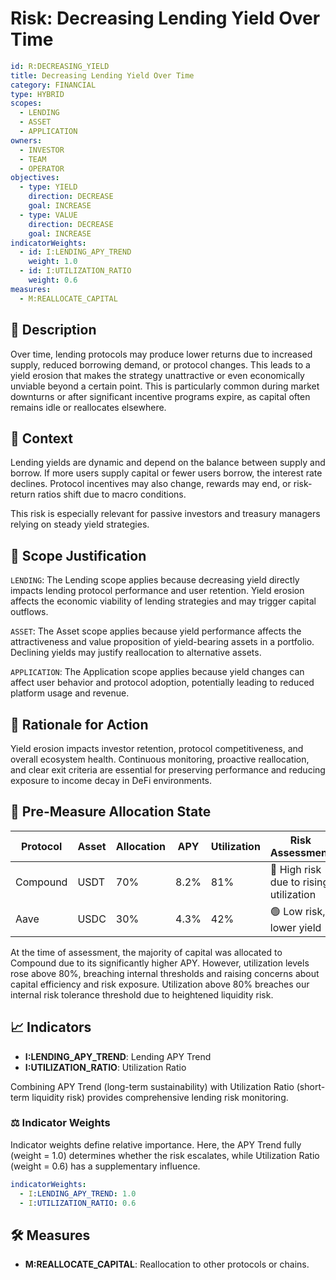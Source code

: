 # Risk: Decreasing Lending Yield Over Time

```yaml
id: R:DECREASING_YIELD
title: Decreasing Lending Yield Over Time
category: FINANCIAL
type: HYBRID
scopes:
  - LENDING
  - ASSET
  - APPLICATION
owners:
  - INVESTOR
  - TEAM
  - OPERATOR
objectives:
  - type: YIELD
    direction: DECREASE
    goal: INCREASE
  - type: VALUE
    direction: DECREASE
    goal: INCREASE
indicatorWeights:
  - id: I:LENDING_APY_TREND
    weight: 1.0
  - id: I:UTILIZATION_RATIO
    weight: 0.6
measures:
  - M:REALLOCATE_CAPITAL
```

## 🧠 Description

Over time, lending protocols may produce lower returns due to increased supply, reduced borrowing demand, or protocol changes. This leads to a yield erosion that makes the strategy unattractive or even economically unviable beyond a certain point. This is particularly common during market downturns or after significant incentive programs expire, as capital often remains idle or reallocates elsewhere.

## 🧭 Context

Lending yields are dynamic and depend on the balance between supply and borrow. If more users supply capital or fewer users borrow, the interest rate declines. Protocol incentives may also change, rewards may end, or risk-return ratios shift due to macro conditions.

This risk is especially relevant for passive investors and treasury managers relying on steady yield strategies.

## 🔁 Scope Justification

```LENDING```:
The Lending scope applies because decreasing yield directly impacts lending protocol performance and user retention. Yield erosion affects the economic viability of lending strategies and may trigger capital outflows.

```ASSET```:
The Asset scope applies because yield performance affects the attractiveness and value proposition of yield-bearing assets in a portfolio. Declining yields may justify reallocation to alternative assets.

```APPLICATION```:
The Application scope applies because yield changes can affect user behavior and protocol adoption, potentially leading to reduced platform usage and revenue.

## 🎯 Rationale for Action

Yield erosion impacts investor retention, protocol competitiveness, and overall ecosystem health. Continuous monitoring, proactive reallocation, and clear exit criteria are essential for preserving performance and reducing exposure to income decay in DeFi environments.

## 📌 Pre-Measure Allocation State

| Protocol  | Asset | Allocation | APY   | Utilization | Risk Assessment |
|-----------|--------|------------|-------|--------------|------------------|
| Compound  | USDT   | 70%        | 8.2%  | 81%          | 🔴 High risk due to rising utilization |
| Aave      | USDC   | 30%        | 4.3%  | 42%          | 🟢 Low risk, lower yield |

At the time of assessment, the majority of capital was allocated to Compound due to its significantly higher APY. However, utilization levels rose above 80%, breaching internal thresholds and raising concerns about capital efficiency and risk exposure. Utilization above 80% breaches our internal risk tolerance threshold due to heightened liquidity risk.

## 📈 Indicators

- **I:LENDING_APY_TREND**: Lending APY Trend
- **I:UTILIZATION_RATIO**: Utilization Ratio

Combining APY Trend (long-term sustainability) with Utilization Ratio (short-term liquidity risk) provides comprehensive lending risk monitoring.

### ⚖️ Indicator Weights

Indicator weights define relative importance. Here, the APY Trend fully (weight = 1.0) determines whether the risk escalates, while Utilization Ratio (weight = 0.6) has a supplementary influence.

```yaml
indicatorWeights:
  - I:LENDING_APY_TREND: 1.0
  - I:UTILIZATION_RATIO: 0.6
```

## 🛠 Measures

- **M:REALLOCATE_CAPITAL**: Reallocation to other protocols or chains.
